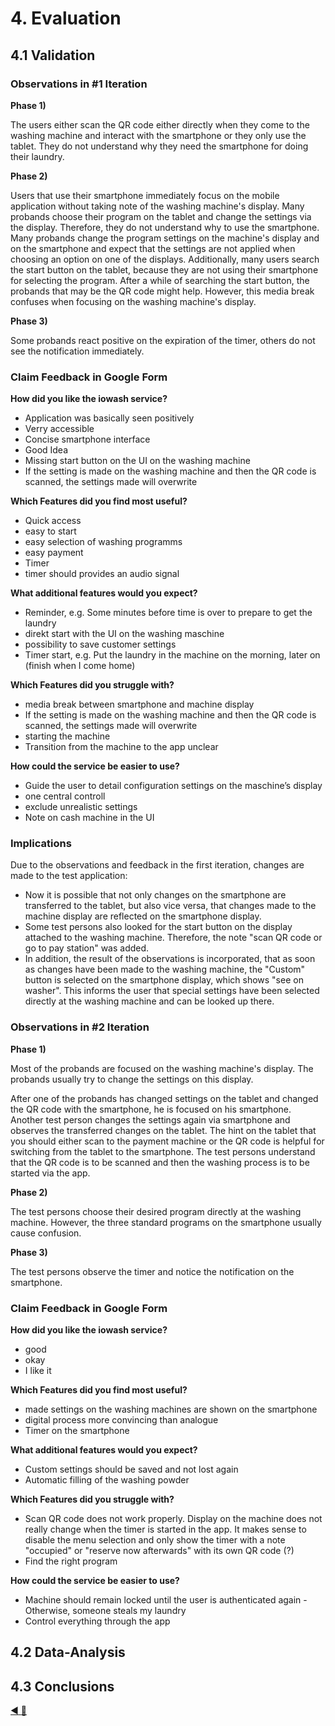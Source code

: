 # 4. Evaluation
## 4.1 Validation
### Observations in #1 Iteration

**Phase 1)**

The users either scan the QR code either directly when they come to the washing machine and interact with the smartphone 
or they only use the tablet. They do not understand why they need the smartphone for doing their laundry. 

**Phase 2)**

Users that use their smartphone immediately focus on the mobile application without taking note of the washing machine's display. 
Many probands choose their program on the tablet and change the settings via the display. Therefore, they do not understand why to use the smartphone. 
Many probands change the program settings on the machine's display and on the smartphone and expect that the settings are not applied when choosing an option on one of the displays. 
Additionally, many users search the start button on the tablet, because they are not using their smartphone for selecting the program. After a while of searching the start button, the probands that may be the QR code might help. However, this media break confuses when focusing on the washing machine's display.

**Phase 3)**

Some probands react positive on the expiration of the timer, others do not see the notification immediately.


### Claim Feedback in Google Form

**How did you like the iowash service?**

+ Application was basically seen positively
+ Verry accessible
+ Concise smartphone interface
+ Good Idea
+ Missing start button on the UI on the washing machine
+ If the setting is made on the washing machine and then the QR code is scanned, the settings made will overwrite


**Which Features did you find most useful?**

+ Quick access
+ easy to start
+ easy selection of washing programms
+ easy payment
+ Timer
+ timer should provides an audio signal


**What additional features would you expect?**

+ Reminder, e.g. Some minutes before time is over to prepare to get the laundry
+ direkt start with the UI on the washing maschine
+ possibility to save customer settings
+ Timer start, e.g. Put the laundry in the machine on the morning, later on (finish when I come home)


**Which Features did you struggle with?**

+ media break between smartphone and machine display
+ If the setting is made on the washing machine and then the QR code is scanned, the settings made will overwrite
+ starting the machine
+ Transition from the machine to the app unclear


**How could the service be easier to use?**

+ Guide the user to detail configuration settings on the maschine’s display
+ one central controll
+ exclude unrealistic settings
+ Note on cash machine in the UI

### Implications

Due to the observations and feedback in the first iteration, changes are made to the test application:
-	Now it is possible that not only changes on the smartphone are transferred to the tablet, but also vice versa, that changes made to the machine display are reflected on the smartphone display. 
-	Some test persons also looked for the start button on the display attached to the washing machine. Therefore, the note "scan QR code or go to pay station" was added. 
-	In addition, the result of the observations is incorporated, that as soon as changes have been made to the washing machine, the "Custom" button is selected on the smartphone display, which shows "see on washer". This informs the user that special settings have been selected directly at the washing machine and can be looked up there.



### Observations in #2 Iteration

**Phase 1)**

Most of the probands are focused on the washing machine's display. 
The probands usually try to change the settings on this display. 

After one of the probands has changed settings on the tablet and changed the QR code with the smartphone, he is focused on his smartphone.   
Another test person changes the settings again via smartphone and observes the transferred changes on the tablet.
The hint on the tablet that you should either scan to the payment machine or the QR code is helpful for switching from the tablet to the smartphone. The test persons understand that the QR code is to be scanned and then the washing process is to be started via the app. 

**Phase 2)**

The test persons choose their desired program directly at the washing machine. 
However, the three standard programs on the smartphone usually cause confusion. 

**Phase 3)**

The test persons observe the timer and notice the notification on the smartphone. 


### Claim Feedback in Google Form

**How did you like the iowash service?**

+ good
+ okay
+ I like it


**Which Features did you find most useful?**

+ made settings on the washing machines are shown on the smartphone
+ digital process more convincing than analogue
+ Timer on the smartphone


**What additional features would you expect?**

+ Custom settings should be saved and not lost again
+ Automatic filling of the washing powder


**Which Features did you struggle with?**

+ Scan QR code does not work properly. Display on the machine does not really change when the timer is started in the app. It makes sense to disable the menu selection and only show the timer with a note "occupied" or "reserve now afterwards" with its own QR code (?)
+ Find the right program


**How could the service be easier to use?**

+ Machine should remain locked until the user is authenticated again - Otherwise, someone steals my laundry
+ Control everything through the app


## 4.2 Data-Analysis

## 4.3 Conclusions

[:arrow_backward: ](../03_Experimentation/3_Experimentation.md)[:arrow_up_small: ](../README.md)

